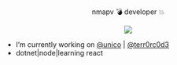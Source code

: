 <p align="center">nmapv 💣 developer 💥</p>

<p align="center">
  <img src="https://media.giphy.com/media/lRkGgX1WhWbk8zKXQE/giphy.gif">
</p>

- I’m currently working on [@unico](https://github.com/acesso-io) | [@terr0rc0d3](https://gg.gg)
- dotnet|node|learning react
